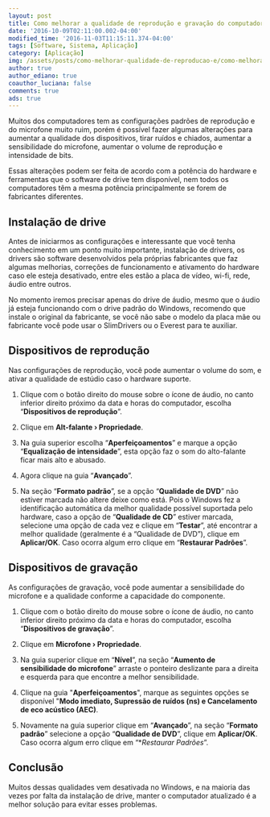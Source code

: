 ```yaml
---
layout: post
title: Como melhorar a qualidade de reprodução e gravação do computador
date: '2016-10-09T02:11:00.002-04:00'
modified_time: '2016-11-03T11:15:11.374-04:00'
tags: [Software, Sistema, Aplicação]
category: [Aplicação]
img: /assets/posts/como-melhorar-qualidade-de-reproducao-e/como-melhorar-qualidade-de-reproducao-e.jpg
author: true
author_ediano: true
coauthor_luciana: false
comments: true
ads: true
---
```


Muitos dos computadores tem as configurações padrões de reprodução e do microfone muito ruim, porém é possível fazer algumas alterações para aumentar a qualidade dos dispositivos, tirar ruídos e chiados, aumentar a sensibilidade do microfone, aumentar o volume de reprodução e intensidade de bits.

Essas alterações podem ser feita de acordo com a potência do hardware e ferramentas que o software de drive tem disponível, nem todos os computadores têm a mesma potência principalmente se forem de fabricantes diferentes.

## Instalação de drive
Antes de iniciarmos as configurações e interessante que você tenha conhecimento em um ponto muito importante, instalação de drivers, os drivers são software desenvolvidos pela próprias fabricantes que faz algumas melhorias, correções de funcionamento e ativamento do hardware caso ele esteja desativado, entre eles estão a placa de vídeo, wi-fi, rede, áudio entre outros.

No momento iremos precisar apenas do drive de áudio, mesmo que o áudio já esteja funcionando com o drive padrão do Windows, recomendo que instale o original da fabricante, se você não sabe o modelo da placa mãe ou fabricante você pode usar o SlimDrivers ou o Everest para te auxiliar.

## Dispositivos de reprodução
Nas configurações de reprodução, você pode aumentar o volume do som, e ativar a qualidade de estúdio caso o hardware suporte. 

1. Clique com o botão direito do mouse sobre o ícone de áudio, no canto inferior direito próximo da data e horas do computador, escolha “**Dispositivos de reprodução**”.

2. Clique em **Alt-falante › Propriedade**.

3. Na guia superior escolha “**Aperfeiçoamentos**” e marque a opção “**Equalização de intensidade**”, esta opção faz o som do alto-falante ficar mais alto e abusado.

4. Agora clique na guia “**Avançado**”.

5. Na seção “**Formato padrão**”, se a opção “**Qualidade de DVD**” não estiver marcada não altere deixe como está. Pois o Windows fez a identificação automática da melhor qualidade possível suportada pelo hardware, caso a opção de “**Qualidade de CD**” estiver marcada, selecione uma opção de cada vez e clique em “**Testar**”, até encontrar a melhor qualidade (geralmente é a “Qualidade de DVD”), clique em **Aplicar/OK**. Caso ocorra algum erro clique em “**Restaurar Padrões**”.

## Dispositivos de gravação
As configurações de gravação, você pode aumentar a sensibilidade do microfone e a qualidade conforme a capacidade do componente.

1. Clique com o botão direito do mouse sobre o ícone de áudio, no canto inferior direito próximo da data e horas do computador, escolha “**Dispositivos de gravação**”.

2. Clique em **Microfone › Propriedade**.

3. Na guia superior clique em “**Nível**”, na seção “**Aumento de sensibilidade do microfone**” arraste o ponteiro deslizante para a direita e esquerda para que encontre a melhor sensibilidade.

4. Clique na guia "**Aperfeiçoamentos**", marque as seguintes opções se disponível "**Modo imediato, Supressão de ruídos (ns) e Cancelamento de eco acústico (AEC)**.

5. Novamente na guia superior clique em “**Avançado**”, na seção “**Formato padrão**” selecione a opção “**Qualidade de DVD**”, clique em **Aplicar/OK**. Caso ocorra algum erro clique em “**Restaurar Padrões*”.

## Conclusão
Muitos dessas qualidades vem desativada no Windows, e na maioria das vezes por falta da instalação de drive, manter o computador atualizado é a melhor solução para evitar esses problemas.